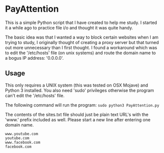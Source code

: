 # PayAttention
This is a simple Python script that I have created to help me study. I started it a while ago to practice file i/o and thought it was quite handy.

The basic idea was that I wanted a way to block certain websites when I am trying to study, I originally thought of creating a proxy server but that turned out more unnecessary than I first thought. I found a workaround which was to edit the '/etc/hosts' file (on unix systems) and route the domain name to a bogus IP address: '0.0.0.0'. 

## Usage
This only requires a UNIX system (this was tested on OSX Mojave) and Python 3 installed. You also need 'sudo' privileges otherwise the program can't edit the '/etc/hosts' file.

The following command will run the program: ``` sudo python3 PayAttention.py ```

The contents of the sites.txt file should just be plain text URL's with the <span>'www</span>.' prefix included as well. Please start a new line after entering one domain name.

```
www.youtube.com
youtube.com
www.facebook.com
facebook.com
```
